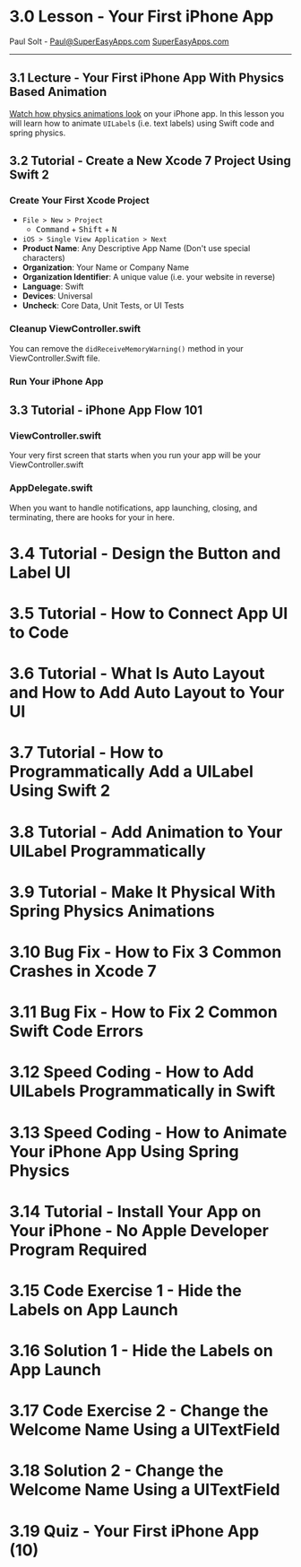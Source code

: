 # 3.0 Lesson - Your First iPhone App #

Paul Solt - [Paul@SuperEasyApps.com](mailto:Paul@SuperEasyApps.com)
[SuperEasyApps.com](http://SuperEasyApps.com)

-----
  
## 3.1 Lecture - Your First iPhone App With Physics Based Animation ##

[Watch how physics animations look](http://courses.supereasyapps.com/courses/chapter-1-make-your-first-iphone-app/lectures/494951) on your iPhone app. In this lesson you will learn how to animate `UILabel`s (i.e. text labels) using Swift code and spring physics.

## 3.2 Tutorial - Create a New Xcode 7 Project Using Swift 2 ##

### Create Your First Xcode Project ###
* `File > New > Project`
	* <kbd>Command</kbd> + <kbd>Shift</kbd> + <kbd>N</kbd>
* `iOS > Single View Application > Next`
* **Product Name**: Any Descriptive App Name (Don't use special characters)
* **Organization**: Your Name or Company Name
* **Organization Identifier**: A unique value (i.e. your website in reverse)
* **Language**: Swift
* **Devices**: Universal
* **Uncheck**: Core Data, Unit Tests, or UI Tests

### Cleanup ViewController.swift ###

You can remove the `didReceiveMemoryWarning()` method in your ViewController.Swift file.

### Run Your iPhone App ###



## 3.3 Tutorial - iPhone App Flow 101 ##

### ViewController.swift ###

Your very first screen that starts when you run your app will be your ViewController.swift

### AppDelegate.swift ###

When you want to handle notifications, app launching, closing, and terminating, there are hooks for your in here.

# 3.4 Tutorial - Design the Button and Label UI #

# 3.5 Tutorial - How to Connect App UI to Code #

# 3.6 Tutorial - What Is Auto Layout and How to Add Auto Layout to Your UI #

# 3.7 Tutorial - How to Programmatically Add a UILabel Using Swift 2 #

# 3.8 Tutorial - Add Animation to Your UILabel Programmatically #

# 3.9 Tutorial - Make It Physical With Spring Physics Animations #

# 3.10 Bug Fix - How to Fix 3 Common Crashes in Xcode 7 #

# 3.11 Bug Fix - How to Fix 2 Common Swift Code Errors #

# 3.12 Speed Coding - How to Add UILabels Programmatically in Swift #

# 3.13 Speed Coding - How to Animate Your iPhone App Using Spring Physics #

# 3.14 Tutorial - Install Your App on Your iPhone - No Apple Developer Program Required #

# 3.15 Code Exercise 1 - Hide the Labels on App Launch #

# 3.16 Solution 1 - Hide the Labels on App Launch #

# 3.17 Code Exercise 2 - Change the Welcome Name Using a UITextField #

# 3.18 Solution 2 - Change the Welcome Name Using a UITextField #

# 3.19 Quiz - Your First iPhone App (10) #



